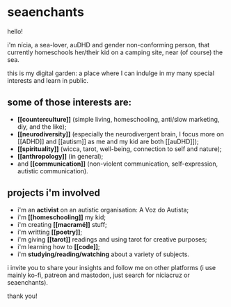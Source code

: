 # seaenchants
hello!

i'm nícia, a sea-lover, auDHD and gender non-conforming person, that currently homeschools her/their kid on a camping site, near (of course) the sea.

this is my digital garden: a place where I can indulge in my many special interests and learn in public.

## some of those interests are:

* **[[counterculture]]** (simple living, homeschooling, anti/slow marketing, diy, and the like);
* **[[neurodiversity]]** (especially the neurodivergent brain, I focus more on [[ADHD]] and [[autism]] as me and my kid are both [[auDHD]]);
* **[[spirituality]]** (wicca, tarot, well-being, connection to self and nature);
* **[[anthropology]]** (in general);
* and **[[communication]]** (non-violent communication, self-expression, autistic communication).

## projects i'm involved

* i'm an **activist** on an autistic organisation: A Voz do Autista;
* i'm **[[homeschooling]]** my kid;
* i'm creating **[[macramé]]** stuff;
* i'm writting **[[poetry]]**;
* i'm giving **[[tarot]]** readings and using tarot for creative purposes;
* i'm learning how to **[[code]]**;
* i'm **studying/reading/watching** about a variety of subjects.

i invite you to share your insights and follow me on other platforms (i use mainly ko-fi, patreon and mastodon, just search for níciacruz or seaenchants).


thank you!
